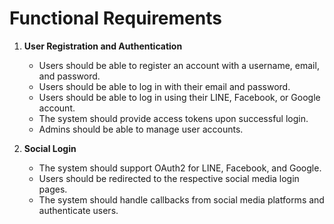 Functional Requirements
=======================

1.  **User Registration and Authentication**

    -   Users should be able to register an account with a username, email, and password.
    -   Users should be able to log in with their email and password.
    -   Users should be able to log in using their LINE, Facebook, or Google account.
    -   The system should provide access tokens upon successful login.
    -   Admins should be able to manage user accounts.
2.  **Social Login**

    -   The system should support OAuth2 for LINE, Facebook, and Google.
    -   Users should be redirected to the respective social media login pages.
    -   The system should handle callbacks from social media platforms and authenticate users.